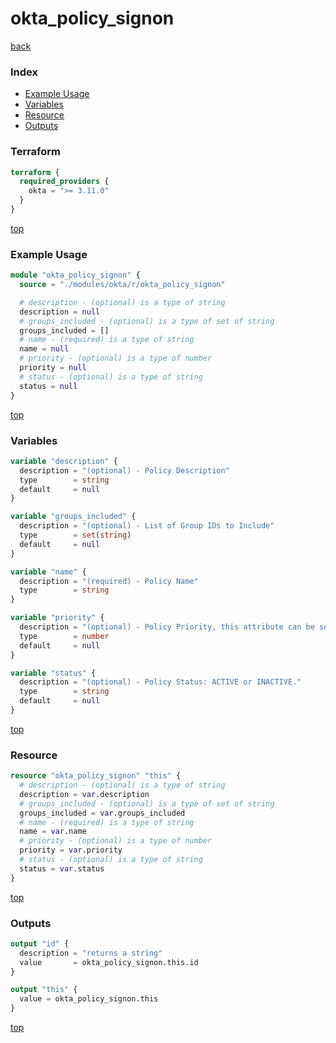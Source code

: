 # okta_policy_signon

[back](../okta.md)

### Index

- [Example Usage](#example-usage)
- [Variables](#variables)
- [Resource](#resource)
- [Outputs](#outputs)

### Terraform

```terraform
terraform {
  required_providers {
    okta = ">= 3.11.0"
  }
}
```

[top](#index)

### Example Usage

```terraform
module "okta_policy_signon" {
  source = "./modules/okta/r/okta_policy_signon"

  # description - (optional) is a type of string
  description = null
  # groups_included - (optional) is a type of set of string
  groups_included = []
  # name - (required) is a type of string
  name = null
  # priority - (optional) is a type of number
  priority = null
  # status - (optional) is a type of string
  status = null
}
```

[top](#index)

### Variables

```terraform
variable "description" {
  description = "(optional) - Policy Description"
  type        = string
  default     = null
}

variable "groups_included" {
  description = "(optional) - List of Group IDs to Include"
  type        = set(string)
  default     = null
}

variable "name" {
  description = "(required) - Policy Name"
  type        = string
}

variable "priority" {
  description = "(optional) - Policy Priority, this attribute can be set to a valid priority. To avoid endless diff situation we error if an invalid priority is provided. API defaults it to the last (lowest) if not there."
  type        = number
  default     = null
}

variable "status" {
  description = "(optional) - Policy Status: ACTIVE or INACTIVE."
  type        = string
  default     = null
}
```

[top](#index)

### Resource

```terraform
resource "okta_policy_signon" "this" {
  # description - (optional) is a type of string
  description = var.description
  # groups_included - (optional) is a type of set of string
  groups_included = var.groups_included
  # name - (required) is a type of string
  name = var.name
  # priority - (optional) is a type of number
  priority = var.priority
  # status - (optional) is a type of string
  status = var.status
}
```

[top](#index)

### Outputs

```terraform
output "id" {
  description = "returns a string"
  value       = okta_policy_signon.this.id
}

output "this" {
  value = okta_policy_signon.this
}
```

[top](#index)
